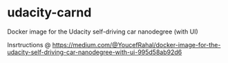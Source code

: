 # udacity-carnd
Docker image for the Udacity self-driving car nanodegree (with UI)

Insrtructions @ https://medium.com/@YoucefRahal/docker-image-for-the-udacity-self-driving-car-nanodegree-with-ui-995d58ab92d6
